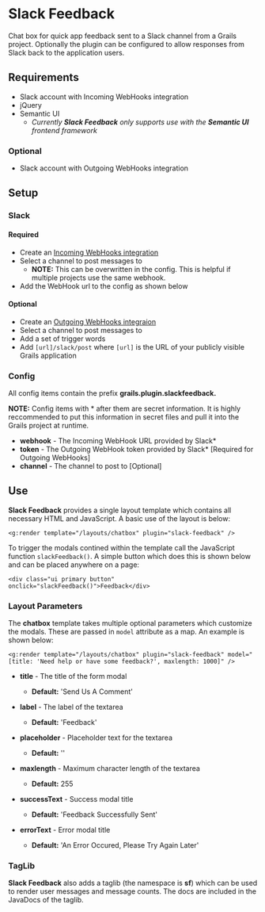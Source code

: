 Slack Feedback
=========

Chat box for quick app feedback sent to a Slack channel from a Grails project. Optionally the plugin can be configured to allow responses from Slack back to the application users.

## Requirements

- Slack account with Incoming WebHooks integration
- jQuery
- Semantic UI
	- *Currently **Slack Feedback** only supports use with the **Semantic UI** frontend framework*

### Optional

- Slack account with Outgoing WebHooks integration

## Setup

### Slack

#### Required

- Create an [Incoming WebHooks integration](https://my.slack.com/services/new/incoming-webhook)
- Select a channel to post messages to
	- **NOTE:** This can be overwritten in the config. This is helpful if multiple projects use the same webhook.
- Add the WebHook url to the config as shown below

#### Optional

- Create an [Outgoing WebHooks integraion](https://my.slack.com/services/new/outgoing-webhook)
- Select a channel to post messages to
- Add a set of trigger words
- Add `[url]/slack/post` where `[url]` is the URL of your publicly visible Grails application

### Config

All config items contain the prefix **grails.plugin.slackfeedback.**

**NOTE:** Config items with * after them are secret information. It is highly reccommended to put this information in secret files and pull it into the Grails project at runtime.

- **webhook** - The Incoming WebHook URL provided by Slack*
- **token** - The Outgoing WebHook token provided by Slack* [Required for Outgoing WebHooks]
- **channel** - The channel to post to [Optional]

## Use

**Slack Feedback** provides a single layout template which contains all necessary HTML and JavaScript. A basic use of the layout is below:

```
<g:render template="/layouts/chatbox" plugin="slack-feedback" />
```

To trigger the modals contined within the template call the JavaScript function `slackFeedback()`. A simple button which does this is shown below and can be placed anywhere on a page:

```
<div class="ui primary button" onclick="slackFeedback()">Feedback</div>
```

### Layout Parameters

The **chatbox** template takes multiple optional parameters which customize the modals. These are passed in `model` attribute as a map. An example is shown below:

```
<g:render template="/layouts/chatbox" plugin="slack-feedback" model="[title: 'Need help or have some feedback?', maxlength: 1000]" />
```

- **title** - The title of the form modal
	- **Default:** 'Send Us A Comment'

- **label** - The label of the textarea
	- **Default:** 'Feedback'

- **placeholder** - Placeholder text for the textarea
	- **Default:** ''

- **maxlength** - Maximum character length of the textarea
	- **Default:** 255

- **successText** - Success modal title
	- **Default:** 'Feedback Successfully Sent'

- **errorText** - Error modal title
	- **Default:** 'An Error Occured, Please Try Again Later'

### TagLib

**Slack Feedback** also adds a taglib (the namespace is **sf**) which can be used to render user messages and message counts. The docs are included in the JavaDocs of the taglib.